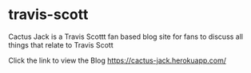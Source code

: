 # travis-scott

Cactus Jack is a Travis Scottt fan based blog site for fans to discuss all things that relate to Travis Scott

Click the link to view the Blog
https://cactus-jack.herokuapp.com/

